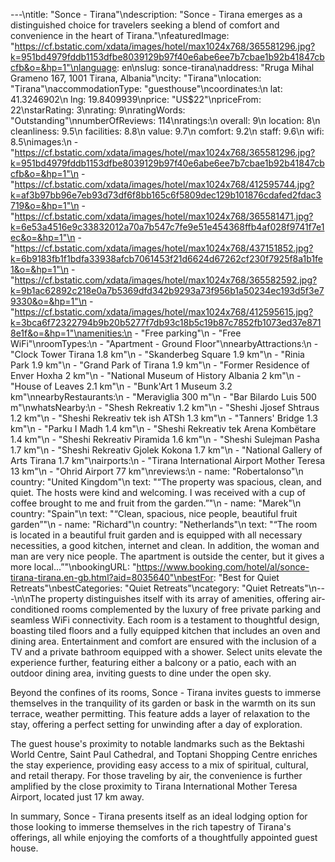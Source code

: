 ---\ntitle: "Sonce - Tirana"\ndescription: "Sonce - Tirana emerges as a distinguished choice for travelers seeking a blend of comfort and convenience in the heart of Tirana."\nfeaturedImage: "https://cf.bstatic.com/xdata/images/hotel/max1024x768/365581296.jpg?k=951bd4979fddb1153dfbe8039129b97f40e6abe6ee7b7cbae1b92b41847cbcfb&o=&hp=1"\nlanguage: en\nslug: sonce-tirana\naddress: "Rruga Mihal Grameno 167, 1001 Tirana, Albania"\ncity: "Tirana"\nlocation: "Tirana"\naccommodationType: "guesthouse"\ncoordinates:\n  lat: 41.3246902\n  lng: 19.8409939\nprice: "US$22"\npriceFrom: 22\nstarRating: 3\nrating: 9\nratingWords: "Outstanding"\nnumberOfReviews: 114\nratings:\n  overall: 9\n  location: 8\n  cleanliness: 9.5\n  facilities: 8.8\n  value: 9.7\n  comfort: 9.2\n  staff: 9.6\n  wifi: 8.5\nimages:\n  - "https://cf.bstatic.com/xdata/images/hotel/max1024x768/365581296.jpg?k=951bd4979fddb1153dfbe8039129b97f40e6abe6ee7b7cbae1b92b41847cbcfb&o=&hp=1"\n  - "https://cf.bstatic.com/xdata/images/hotel/max1024x768/412595744.jpg?k=af3b97bb96e7eb93d73df6f8bb165c6f5809dec129b101876cdafed2fdac3719&o=&hp=1"\n  - "https://cf.bstatic.com/xdata/images/hotel/max1024x768/365581471.jpg?k=6e53a4516e9c33832012a70a7b547c7fe9e51e454368ffb4af028f9741f7e1ec&o=&hp=1"\n  - "https://cf.bstatic.com/xdata/images/hotel/max1024x768/437151852.jpg?k=6b9183fb1f1bdfa33938afcb7061453f21d6624d67262cf230f7925f8a1b1fe1&o=&hp=1"\n  - "https://cf.bstatic.com/xdata/images/hotel/max1024x768/365582592.jpg?k=9b1ac62892c218e0a7b5369dfd342b9293a73f956b1a50234ec193d5f3e79330&o=&hp=1"\n  - "https://cf.bstatic.com/xdata/images/hotel/max1024x768/412595615.jpg?k=3bca6f72322794b9b20b5277f7db93c18b5c19b87c7852fb1073ed37e8718e1f&o=&hp=1"\namenities:\n  - "Free parking"\n  - "Free WiFi"\nroomTypes:\n  - "Apartment - Ground Floor"\nnearbyAttractions:\n  - "Clock Tower Tirana 1.8 km"\n  - "Skanderbeg Square 1.9 km"\n  - "Rinia Park 1.9 km"\n  - "Grand Park of Tirana 1.9 km"\n  - "Former Residence of Enver Hoxha 2 km"\n  - "National Museum of History Albania 2 km"\n  - "House of Leaves 2.1 km"\n  - "Bunk'Art 1 Museum 3.2 km"\nnearbyRestaurants:\n  - "Meraviglia 300 m"\n  - "Bar Bilardo Luis 500 m"\nwhatsNearby:\n  - "Shesh Rekreativ 1.2 km"\n  - "Sheshi Jjosef Shtraus 1.2 km"\n  - "Sheshi Rekreativ tek ish ATSh 1.3 km"\n  - "Tanners' Bridge 1.3 km"\n  - "Parku I Madh 1.4 km"\n  - "Sheshi Rekreativ tek Arena Kombëtare 1.4 km"\n  - "Sheshi Rekreativ Piramida 1.6 km"\n  - "Sheshi Sulejman Pasha 1.7 km"\n  - "Sheshi Rekreativ Gjolek Kokona 1.7 km"\n  - "National Gallery of Arts Tirana 1.7 km"\nairports:\n  - "Tirana International Airport Mother Teresa 13 km"\n  - "Ohrid Airport 77 km"\nreviews:\n  - name: "Robertalonso"\n    country: "United Kingdom"\n    text: "“The property was spacious, clean, and quiet. The hosts were kind and welcoming. I was received with a cup of coffee brought to me and fruit from the garden.”"\n  - name: "Marek"\n    country: "Spain"\n    text: "“Clean, spacious, nice people, beautiful fruit garden”"\n  - name: "Richard"\n    country: "Netherlands"\n    text: "“The room is located in a beautiful fruit garden and is equipped with all necessary necessities, a good kitchen, internet and clean. In addition, the woman and man are very nice people. The apartment is outside the center, but it gives a more local...”"\nbookingURL: "https://www.booking.com/hotel/al/sonce-tirana-tirana.en-gb.html?aid=8035640"\nbestFor: "Best for Quiet Retreats"\nbestCategories: "Quiet Retreats"\ncategory: "Quiet Retreats"\n---\n\nThe property distinguishes itself with its array of amenities, offering air-conditioned rooms complemented by the luxury of free private parking and seamless WiFi connectivity. Each room is a testament to thoughtful design, boasting tiled floors and a fully equipped kitchen that includes an oven and dining area. Entertainment and comfort are ensured with the inclusion of a TV and a private bathroom equipped with a shower. Select units elevate the experience further, featuring either a balcony or a patio, each with an outdoor dining area, inviting guests to dine under the open sky.

Beyond the confines of its rooms, Sonce - Tirana invites guests to immerse themselves in the tranquility of its garden or bask in the warmth on its sun terrace, weather permitting. This feature adds a layer of relaxation to the stay, offering a perfect setting for unwinding after a day of exploration.

The guest house's proximity to notable landmarks such as the Bektashi World Centre, Saint Paul Cathedral, and Toptani Shopping Centre enriches the stay experience, providing easy access to a mix of spiritual, cultural, and retail therapy. For those traveling by air, the convenience is further amplified by the close proximity to Tirana International Mother Teresa Airport, located just 17 km away.

In summary, Sonce - Tirana presents itself as an ideal lodging option for those looking to immerse themselves in the rich tapestry of Tirana's offerings, all while enjoying the comforts of a thoughtfully appointed guest house.